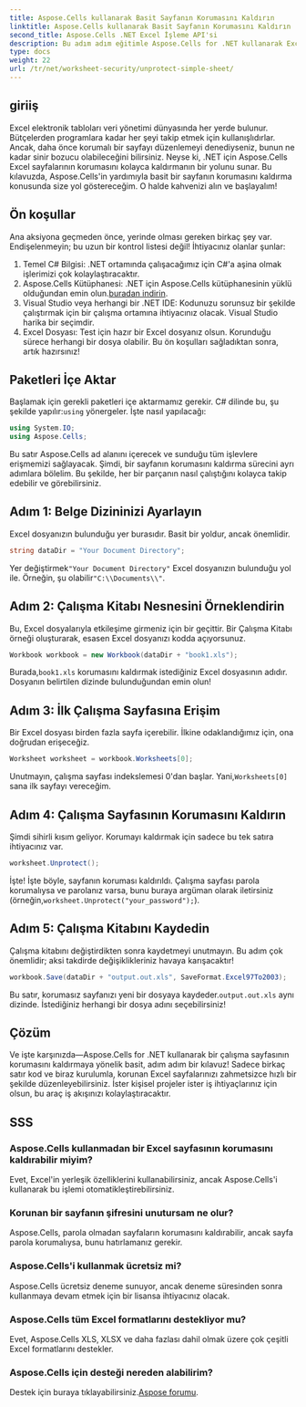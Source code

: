 ```yaml
---
title: Aspose.Cells kullanarak Basit Sayfanın Korumasını Kaldırın
linktitle: Aspose.Cells kullanarak Basit Sayfanın Korumasını Kaldırın
second_title: Aspose.Cells .NET Excel İşleme API'si
description: Bu adım adım eğitimle Aspose.Cells for .NET kullanarak Excel sayfalarınızın korumasını zahmetsizce nasıl kaldıracağınızı öğrenin.
type: docs
weight: 22
url: /tr/net/worksheet-security/unprotect-simple-sheet/
---
```

## giriiş
Excel elektronik tabloları veri yönetimi dünyasında her yerde bulunur. Bütçelerden programlara kadar her şeyi takip etmek için kullanışlıdırlar. Ancak, daha önce korumalı bir sayfayı düzenlemeyi denediyseniz, bunun ne kadar sinir bozucu olabileceğini bilirsiniz. Neyse ki, .NET için Aspose.Cells Excel sayfalarının korumasını kolayca kaldırmanın bir yolunu sunar. Bu kılavuzda, Aspose.Cells'in yardımıyla basit bir sayfanın korumasını kaldırma konusunda size yol göstereceğim. O halde kahvenizi alın ve başlayalım!
## Ön koşullar
Ana aksiyona geçmeden önce, yerinde olması gereken birkaç şey var. Endişelenmeyin; bu uzun bir kontrol listesi değil! İhtiyacınız olanlar şunlar:
1. Temel C# Bilgisi: .NET ortamında çalışacağımız için C#'a aşina olmak işlerimizi çok kolaylaştıracaktır.
2.  Aspose.Cells Kütüphanesi: .NET için Aspose.Cells kütüphanesinin yüklü olduğundan emin olun.[buradan indirin](https://releases.aspose.com/cells/net/).
3. Visual Studio veya herhangi bir .NET IDE: Kodunuzu sorunsuz bir şekilde çalıştırmak için bir çalışma ortamına ihtiyacınız olacak. Visual Studio harika bir seçimdir.
4. Excel Dosyası: Test için hazır bir Excel dosyanız olsun. Korunduğu sürece herhangi bir dosya olabilir.
Bu ön koşulları sağladıktan sonra, artık hazırsınız!
## Paketleri İçe Aktar
 Başlamak için gerekli paketleri içe aktarmamız gerekir. C# dilinde bu, şu şekilde yapılır:`using` yönergeler. İşte nasıl yapılacağı:
```csharp
using System.IO;
using Aspose.Cells;
```
Bu satır Aspose.Cells ad alanını içerecek ve sunduğu tüm işlevlere erişmemizi sağlayacak. 
Şimdi, bir sayfanın korumasını kaldırma sürecini ayrı adımlara bölelim. Bu şekilde, her bir parçanın nasıl çalıştığını kolayca takip edebilir ve görebilirsiniz.
## Adım 1: Belge Dizininizi Ayarlayın
Excel dosyanızın bulunduğu yer burasıdır. Basit bir yoldur, ancak önemlidir. 
```csharp
string dataDir = "Your Document Directory";
```
 Yer değiştirmek`"Your Document Directory"` Excel dosyanızın bulunduğu yol ile. Örneğin, şu olabilir`"C:\\Documents\\"`.
## Adım 2: Çalışma Kitabı Nesnesini Örneklendirin
Bu, Excel dosyalarıyla etkileşime girmeniz için bir geçittir. Bir Çalışma Kitabı örneği oluşturarak, esasen Excel dosyanızı kodda açıyorsunuz.
```csharp
Workbook workbook = new Workbook(dataDir + "book1.xls");
```
 Burada,`book1.xls` korumasını kaldırmak istediğiniz Excel dosyasının adıdır. Dosyanın belirtilen dizinde bulunduğundan emin olun!
## Adım 3: İlk Çalışma Sayfasına Erişim
Bir Excel dosyası birden fazla sayfa içerebilir. İlkine odaklandığımız için, ona doğrudan erişeceğiz.
```csharp
Worksheet worksheet = workbook.Worksheets[0];
```
 Unutmayın, çalışma sayfası indekslemesi 0'dan başlar. Yani,`Worksheets[0]` sana ilk sayfayı vereceğim.
## Adım 4: Çalışma Sayfasının Korumasını Kaldırın
Şimdi sihirli kısım geliyor. Korumayı kaldırmak için sadece bu tek satıra ihtiyacınız var.
```csharp
worksheet.Unprotect();
```
 İşte! İşte böyle, sayfanın koruması kaldırıldı. Çalışma sayfası parola korumalıysa ve parolanız varsa, bunu buraya argüman olarak iletirsiniz (örneğin,`worksheet.Unprotect("your_password");`).
## Adım 5: Çalışma Kitabını Kaydedin
Çalışma kitabını değiştirdikten sonra kaydetmeyi unutmayın. Bu adım çok önemlidir; aksi takdirde değişiklikleriniz havaya karışacaktır!
```csharp
workbook.Save(dataDir + "output.out.xls", SaveFormat.Excel97To2003);
```
 Bu satır, korumasız sayfanızı yeni bir dosyaya kaydeder.`output.out.xls` aynı dizinde. İstediğiniz herhangi bir dosya adını seçebilirsiniz!
## Çözüm
Ve işte karşınızda—Aspose.Cells for .NET kullanarak bir çalışma sayfasının korumasını kaldırmaya yönelik basit, adım adım bir kılavuz! Sadece birkaç satır kod ve biraz kurulumla, korunan Excel sayfalarınızı zahmetsizce hızlı bir şekilde düzenleyebilirsiniz. İster kişisel projeler ister iş ihtiyaçlarınız için olsun, bu araç iş akışınızı kolaylaştıracaktır.
## SSS
### Aspose.Cells kullanmadan bir Excel sayfasının korumasını kaldırabilir miyim?
Evet, Excel'in yerleşik özelliklerini kullanabilirsiniz, ancak Aspose.Cells'i kullanarak bu işlemi otomatikleştirebilirsiniz.
### Korunan bir sayfanın şifresini unutursam ne olur?
Aspose.Cells, parola olmadan sayfaların korumasını kaldırabilir, ancak sayfa parola korumalıysa, bunu hatırlamanız gerekir.
### Aspose.Cells'i kullanmak ücretsiz mi?
Aspose.Cells ücretsiz deneme sunuyor, ancak deneme süresinden sonra kullanmaya devam etmek için bir lisansa ihtiyacınız olacak.
### Aspose.Cells tüm Excel formatlarını destekliyor mu?
Evet, Aspose.Cells XLS, XLSX ve daha fazlası dahil olmak üzere çok çeşitli Excel formatlarını destekler. 
### Aspose.Cells için desteği nereden alabilirim?
 Destek için buraya tıklayabilirsiniz.[Aspose forumu](https://forum.aspose.com/c/cells/9).
